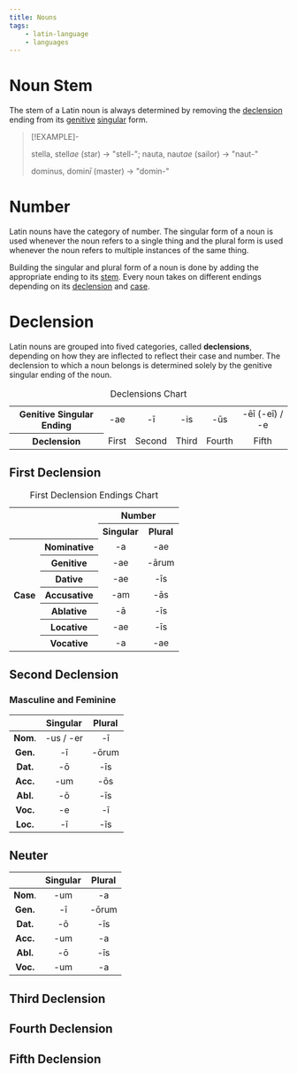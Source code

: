 ```yaml
---
title: Nouns
tags:
    - latin-language
    - languages
---
```


# Noun Stem

The stem of a Latin noun is always determined by removing the [declension](Nouns.md#Declension) ending from its [genitive](TODO) [singular](TODO) form.

>[!EXAMPLE]-
>
>stella, stell*ae* (star) -> "stell-"; nauta, naut*ae* (sailor) -> "naut-"
>
>dominus, domin*ī* (master) -> "domin-"
>

# Number

Latin nouns have the category of number. The singular form of a noun is used whenever the noun refers to a single thing and the plural form is used whenever the noun refers to multiple instances of the same thing. 

Building the singular and plural form of a noun is done by adding the appropriate ending to its [stem](Nouns.md#Noun%20Stem). Every noun takes on different endings depending on its [declension](Nouns.md#Declension) and [case](Nouns.md#Case).

# Declension

Latin nouns are grouped into fived categories, called **declensions**, depending on how they are inflected to reflect their case and number. The declension to which a noun belongs is determined solely by the genitive singular ending of the noun.

<table>
<caption>Declensions Chart</caption>
<tr>
<th align="center">Genitive Singular Ending</th>
<td align="center">-ae</th>
<td align="center">-ī</td>
<td align="center">-is</td>
<td align="center">-ūs</td>
<td align="center">-ēī (-eī) / -e</td>
</tr>
<tr>
<th align="center">Declension</th>
<td align="center">First</td>
<td align="center">Second</td>
<td align="center">Third</td>
<td align="center">Fourth</td>
<td align="center">Fifth</td>
</tr>
</table>

## First Declension

<table>
<caption>First Declension Endings Chart</caption>
<tbody>
<tr>
<th rowspan="2" colspan="2"></th>
<th colspan="2" align="center">Number</th>
</tr>
<tr>
<th align="center">Singular</th>
<th align="center">Plural</th>
</tr>
<tr>
<th align="center" style="vertical-align:middle" scope="colgroup" rowspan="7">Case</th>
<th align="center">Nominative</th>
<td align="center">-a</td>
<td align="center">-ae</td>
</tr>
<tr>
<th align="center">Genitive</th>
<td align="center">-ae</td>
<td align="center">-ārum</td>
</tr>
<tr>
<th align="center">Dative</th>
<td align="center">-ae</td>
<td align="center">-īs</td>
</tr>
<tr>
<th align="center">Accusative</th>
<td align="center">-am</td>
<td align="center">-ās</td>
</tr>
<tr>
<th align="center">Ablative</th>
<td align="center">-ā</td>
<td align="center">-īs</td>
</tr>
<tr>
<th align="center">Locative</th>
<td align="center">-ae</td>
<td align="center">-īs</td>
</tr>
<tr>
<th align="center">Vocative</th>
<td align="center">-a</td>
<td align="center">-ae</td>
</tr>
<tr></tr>
</tbody>
</table>

## Second Declension

### Masculine and Feminine

||Singular|Plural|
|:--:|:--:|:--:|
|**Nom**.|-us / -er|-ī|
|**Gen.**|-ī|-ōrum|
|**Dat.**|-ō|-īs|
|**Acc.**|-um|-ōs|
|**Abl.**|-ō|-īs|
|**Voc.**|-e|-ī|
|**Loc.**|-ī|-īs|

## Neuter

||Singular|Plural|
|:--:|:--:|:--:|
|**Nom**.|-um|-a|
|**Gen.**|-ī|-ōrum|
|**Dat.**|-ō|-īs|
|**Acc.**|-um|-a|
|**Abl.**|-ō|-īs|
|**Voc.**|-um|-a|

## Third Declension

## Fourth Declension

## Fifth Declension

